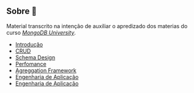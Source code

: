 ## Sobre :speech_balloon:

Material transcrito na intenção de auxiliar o apredizado dos materias do curso [*MongoDB University*](https://university.mongodb.com).

- [Introdução]() 
- [CRUD](https://github.com/augustoliks/mongoDB/01-CRUD) 
- [Schema Design]() 
- [Perfomance]() 
- [Agreggation Framework]() 
- [Engenharia de Aplicação]()
- [Engenharia de Aplicação]()

